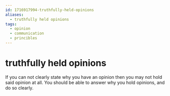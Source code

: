 ```yaml
---
id: 1716917994-truthfully-held-opinions
aliases:
  - truthfully held opinions
tags:
  - opinion
  - communication
  - princibles
---
```


# truthfully held opinions

If you can not clearly state why you have an opinion then you may not hold said
opinion at all. You should be able to answer why you hold opinions, and do so
clearly.
